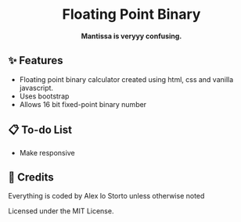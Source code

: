 <h1 align="center">Floating Point Binary</h1>

<p align="center">
  <b>Mantissa is veryyy confusing.</b>
</p>

<!-- <p align="center"><img width="100%" src=".github/desktop.png" alt="desktop version of the floating point binary calculator" /></p> -->

## ✨ Features

- Floating point binary calculator created using html, css and vanilla javascript.
- Uses bootstrap
- Allows 16 bit fixed-point binary number

## 📋 To-do List

- Make responsive

## 📜 Credits

Everything is coded by Alex lo Storto unless otherwise noted

Licensed under the MIT License.
